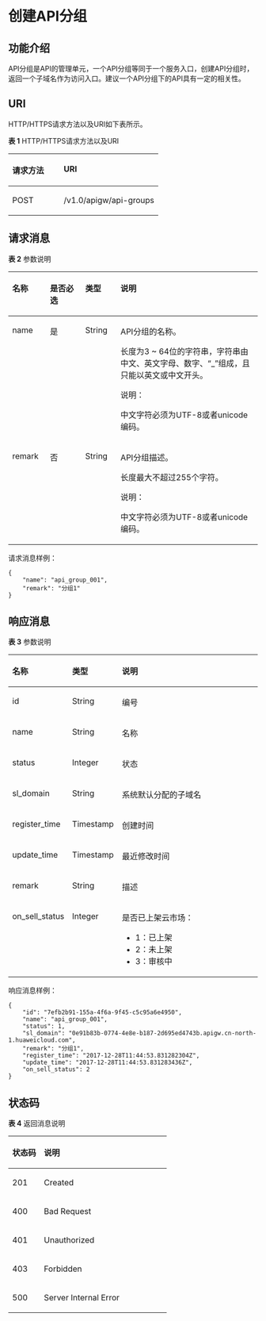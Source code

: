 # 创建API分组<a name="apig-zh-api-180713016"></a>

## 功能介绍<a name="section66524352"></a>

API分组是API的管理单元，一个API分组等同于一个服务入口，创建API分组时，返回一个子域名作为访问入口。建议一个API分组下的API具有一定的相关性。

## URI<a name="section61848258"></a>

HTTP/HTTPS请求方法以及URI如下表所示。

**表 1**  HTTP/HTTPS请求方法以及URI

<a name="table27084002"></a>
<table><thead align="left"><tr id="row40355780"><th class="cellrowborder" valign="top" width="34.339999999999996%" id="mcps1.2.3.1.1"><p id="p47592766"><a name="p47592766"></a><a name="p47592766"></a>请求方法</p>
</th>
<th class="cellrowborder" valign="top" width="65.66%" id="mcps1.2.3.1.2"><p id="p29808828"><a name="p29808828"></a><a name="p29808828"></a>URI</p>
</th>
</tr>
</thead>
<tbody><tr id="row65704871"><td class="cellrowborder" valign="top" width="34.339999999999996%" headers="mcps1.2.3.1.1 "><p id="p20494310"><a name="p20494310"></a><a name="p20494310"></a>POST</p>
</td>
<td class="cellrowborder" valign="top" width="65.66%" headers="mcps1.2.3.1.2 "><p id="p49426402"><a name="p49426402"></a><a name="p49426402"></a>/v1.0/apigw/api-groups</p>
</td>
</tr>
</tbody>
</table>

## 请求消息<a name="section19763417"></a>

**表 2**  参数说明

<a name="table44115586"></a>
<table><thead align="left"><tr id="row63561487"><th class="cellrowborder" valign="top" width="15.15%" id="mcps1.2.5.1.1"><p id="p48206846"><a name="p48206846"></a><a name="p48206846"></a>名称</p>
</th>
<th class="cellrowborder" valign="top" width="14.14%" id="mcps1.2.5.1.2"><p id="p12440449"><a name="p12440449"></a><a name="p12440449"></a>是否必选</p>
</th>
<th class="cellrowborder" valign="top" width="14.14%" id="mcps1.2.5.1.3"><p id="p1043457"><a name="p1043457"></a><a name="p1043457"></a>类型</p>
</th>
<th class="cellrowborder" valign="top" width="56.57%" id="mcps1.2.5.1.4"><p id="p17411173"><a name="p17411173"></a><a name="p17411173"></a>说明</p>
</th>
</tr>
</thead>
<tbody><tr id="row1018902"><td class="cellrowborder" valign="top" width="15.15%" headers="mcps1.2.5.1.1 "><p id="p15422203"><a name="p15422203"></a><a name="p15422203"></a>name</p>
</td>
<td class="cellrowborder" valign="top" width="14.14%" headers="mcps1.2.5.1.2 "><p id="p41238908"><a name="p41238908"></a><a name="p41238908"></a>是</p>
</td>
<td class="cellrowborder" valign="top" width="14.14%" headers="mcps1.2.5.1.3 "><p id="p52017283"><a name="p52017283"></a><a name="p52017283"></a>String</p>
</td>
<td class="cellrowborder" valign="top" width="56.57%" headers="mcps1.2.5.1.4 "><p id="p52650357"><a name="p52650357"></a><a name="p52650357"></a>API分组的名称。</p>
<p id="p62949411"><a name="p62949411"></a><a name="p62949411"></a>长度为3 ~ 64位的字符串，字符串由中文、英文字母、数字、“_”组成，且只能以英文或中文开头。</p>
<div class="note" id="note451481917153"><a name="note451481917153"></a><a name="note451481917153"></a><span class="notetitle"> 说明： </span><div class="notebody"><p id="p1051512199159"><a name="p1051512199159"></a><a name="p1051512199159"></a>中文字符必须为UTF-8或者unicode编码。</p>
</div></div>
</td>
</tr>
<tr id="row25118534"><td class="cellrowborder" valign="top" width="15.15%" headers="mcps1.2.5.1.1 "><p id="p21335372"><a name="p21335372"></a><a name="p21335372"></a>remark</p>
</td>
<td class="cellrowborder" valign="top" width="14.14%" headers="mcps1.2.5.1.2 "><p id="p50443542"><a name="p50443542"></a><a name="p50443542"></a>否</p>
</td>
<td class="cellrowborder" valign="top" width="14.14%" headers="mcps1.2.5.1.3 "><p id="p59395084"><a name="p59395084"></a><a name="p59395084"></a>String</p>
</td>
<td class="cellrowborder" valign="top" width="56.57%" headers="mcps1.2.5.1.4 "><p id="p46272536"><a name="p46272536"></a><a name="p46272536"></a>API分组描述。</p>
<p id="p44029085"><a name="p44029085"></a><a name="p44029085"></a>长度最大不超过255个字符。</p>
<div class="note" id="note75421401158"><a name="note75421401158"></a><a name="note75421401158"></a><span class="notetitle"> 说明： </span><div class="notebody"><p id="p15545040191512"><a name="p15545040191512"></a><a name="p15545040191512"></a>中文字符必须为UTF-8或者unicode编码。</p>
</div></div>
</td>
</tr>
</tbody>
</table>

请求消息样例：

```
{
	"name": "api_group_001",
	"remark": "分组1"
}
```

## 响应消息<a name="section57332943"></a>

**表 3**  参数说明

<a name="table2803298"></a>
<table><thead align="left"><tr id="row9258659"><th class="cellrowborder" valign="top" width="20.02%" id="mcps1.2.4.1.1"><p id="p11753897"><a name="p11753897"></a><a name="p11753897"></a>名称</p>
</th>
<th class="cellrowborder" valign="top" width="19.98%" id="mcps1.2.4.1.2"><p id="p12541637"><a name="p12541637"></a><a name="p12541637"></a>类型</p>
</th>
<th class="cellrowborder" valign="top" width="60%" id="mcps1.2.4.1.3"><p id="p9239644"><a name="p9239644"></a><a name="p9239644"></a>说明</p>
</th>
</tr>
</thead>
<tbody><tr id="row10213720"><td class="cellrowborder" valign="top" width="20.02%" headers="mcps1.2.4.1.1 "><p id="p22005025"><a name="p22005025"></a><a name="p22005025"></a>id</p>
</td>
<td class="cellrowborder" valign="top" width="19.98%" headers="mcps1.2.4.1.2 "><p id="p37576606"><a name="p37576606"></a><a name="p37576606"></a>String</p>
</td>
<td class="cellrowborder" valign="top" width="60%" headers="mcps1.2.4.1.3 "><p id="p23806264"><a name="p23806264"></a><a name="p23806264"></a>编号</p>
</td>
</tr>
<tr id="row12929787"><td class="cellrowborder" valign="top" width="20.02%" headers="mcps1.2.4.1.1 "><p id="p40679818"><a name="p40679818"></a><a name="p40679818"></a>name</p>
</td>
<td class="cellrowborder" valign="top" width="19.98%" headers="mcps1.2.4.1.2 "><p id="p6730986"><a name="p6730986"></a><a name="p6730986"></a>String</p>
</td>
<td class="cellrowborder" valign="top" width="60%" headers="mcps1.2.4.1.3 "><p id="p8339011"><a name="p8339011"></a><a name="p8339011"></a>名称</p>
</td>
</tr>
<tr id="row7942236"><td class="cellrowborder" valign="top" width="20.02%" headers="mcps1.2.4.1.1 "><p id="p39341340"><a name="p39341340"></a><a name="p39341340"></a>status</p>
</td>
<td class="cellrowborder" valign="top" width="19.98%" headers="mcps1.2.4.1.2 "><p id="p32531944"><a name="p32531944"></a><a name="p32531944"></a>Integer</p>
</td>
<td class="cellrowborder" valign="top" width="60%" headers="mcps1.2.4.1.3 "><p id="p17841833"><a name="p17841833"></a><a name="p17841833"></a>状态</p>
</td>
</tr>
<tr id="row26358777"><td class="cellrowborder" valign="top" width="20.02%" headers="mcps1.2.4.1.1 "><p id="p54686212"><a name="p54686212"></a><a name="p54686212"></a>sl_domain</p>
</td>
<td class="cellrowborder" valign="top" width="19.98%" headers="mcps1.2.4.1.2 "><p id="p398200"><a name="p398200"></a><a name="p398200"></a>String</p>
</td>
<td class="cellrowborder" valign="top" width="60%" headers="mcps1.2.4.1.3 "><p id="p32254203"><a name="p32254203"></a><a name="p32254203"></a>系统默认分配的子域名</p>
</td>
</tr>
<tr id="row21852379"><td class="cellrowborder" valign="top" width="20.02%" headers="mcps1.2.4.1.1 "><p id="p25212283"><a name="p25212283"></a><a name="p25212283"></a>register_time</p>
</td>
<td class="cellrowborder" valign="top" width="19.98%" headers="mcps1.2.4.1.2 "><p id="p28929023"><a name="p28929023"></a><a name="p28929023"></a>Timestamp</p>
</td>
<td class="cellrowborder" valign="top" width="60%" headers="mcps1.2.4.1.3 "><p id="p61549520"><a name="p61549520"></a><a name="p61549520"></a>创建时间</p>
</td>
</tr>
<tr id="row17074768"><td class="cellrowborder" valign="top" width="20.02%" headers="mcps1.2.4.1.1 "><p id="p40878974"><a name="p40878974"></a><a name="p40878974"></a>update_time</p>
</td>
<td class="cellrowborder" valign="top" width="19.98%" headers="mcps1.2.4.1.2 "><p id="p22862637"><a name="p22862637"></a><a name="p22862637"></a>Timestamp</p>
</td>
<td class="cellrowborder" valign="top" width="60%" headers="mcps1.2.4.1.3 "><p id="p39934341"><a name="p39934341"></a><a name="p39934341"></a>最近修改时间</p>
</td>
</tr>
<tr id="row23864751"><td class="cellrowborder" valign="top" width="20.02%" headers="mcps1.2.4.1.1 "><p id="p53996694"><a name="p53996694"></a><a name="p53996694"></a>remark</p>
</td>
<td class="cellrowborder" valign="top" width="19.98%" headers="mcps1.2.4.1.2 "><p id="p11656122"><a name="p11656122"></a><a name="p11656122"></a>String</p>
</td>
<td class="cellrowborder" valign="top" width="60%" headers="mcps1.2.4.1.3 "><p id="p4621826"><a name="p4621826"></a><a name="p4621826"></a>描述</p>
</td>
</tr>
<tr id="row19473624"><td class="cellrowborder" valign="top" width="20.02%" headers="mcps1.2.4.1.1 "><p id="p33859681"><a name="p33859681"></a><a name="p33859681"></a>on_sell_status</p>
</td>
<td class="cellrowborder" valign="top" width="19.98%" headers="mcps1.2.4.1.2 "><p id="p58279602"><a name="p58279602"></a><a name="p58279602"></a>Integer</p>
</td>
<td class="cellrowborder" valign="top" width="60%" headers="mcps1.2.4.1.3 "><p id="p23027316"><a name="p23027316"></a><a name="p23027316"></a>是否已上架云市场：</p>
<a name="ul5919254"></a><a name="ul5919254"></a><ul id="ul5919254"><li>1：已上架</li><li>2：未上架</li><li>3：审核中</li></ul>
</td>
</tr>
</tbody>
</table>

响应消息样例：

```
{
	"id": "7efb2b91-155a-4f6a-9f45-c5c95a6e4950",
	"name": "api_group_001",
	"status": 1,
	"sl_domain": "0e91b83b-0774-4e8e-b187-2d695ed4743b.apigw.cn-north-1.huaweicloud.com",
	"remark": "分组1",
	"register_time": "2017-12-28T11:44:53.831282304Z",
	"update_time": "2017-12-28T11:44:53.831283436Z",
	"on_sell_status": 2
}
```

## 状态码<a name="section43653029"></a>

**表 4**  返回消息说明

<a name="table61067539"></a>
<table><thead align="left"><tr id="row16541512"><th class="cellrowborder" valign="top" width="20%" id="mcps1.2.3.1.1"><p id="p64794090"><a name="p64794090"></a><a name="p64794090"></a>状态码</p>
</th>
<th class="cellrowborder" valign="top" width="80%" id="mcps1.2.3.1.2"><p id="p13829924"><a name="p13829924"></a><a name="p13829924"></a>说明</p>
</th>
</tr>
</thead>
<tbody><tr id="row46482079"><td class="cellrowborder" valign="top" width="20%" headers="mcps1.2.3.1.1 "><p id="p6952067"><a name="p6952067"></a><a name="p6952067"></a>201</p>
</td>
<td class="cellrowborder" valign="top" width="80%" headers="mcps1.2.3.1.2 "><p id="p73578115452"><a name="p73578115452"></a><a name="p73578115452"></a>Created</p>
</td>
</tr>
<tr id="row34892078"><td class="cellrowborder" valign="top" width="20%" headers="mcps1.2.3.1.1 "><p id="p7686078"><a name="p7686078"></a><a name="p7686078"></a>400</p>
</td>
<td class="cellrowborder" valign="top" width="80%" headers="mcps1.2.3.1.2 "><p id="p48128109554"><a name="p48128109554"></a><a name="p48128109554"></a>Bad Request</p>
</td>
</tr>
<tr id="row33115333"><td class="cellrowborder" valign="top" width="20%" headers="mcps1.2.3.1.1 "><p id="p65096331"><a name="p65096331"></a><a name="p65096331"></a>401</p>
</td>
<td class="cellrowborder" valign="top" width="80%" headers="mcps1.2.3.1.2 "><p id="p9203142078"><a name="p9203142078"></a><a name="p9203142078"></a>Unauthorized</p>
</td>
</tr>
<tr id="row9258873"><td class="cellrowborder" valign="top" width="20%" headers="mcps1.2.3.1.1 "><p id="p11771280"><a name="p11771280"></a><a name="p11771280"></a>403</p>
</td>
<td class="cellrowborder" valign="top" width="80%" headers="mcps1.2.3.1.2 "><p id="p13949586"><a name="p13949586"></a><a name="p13949586"></a>Forbidden</p>
</td>
</tr>
<tr id="row58437416"><td class="cellrowborder" valign="top" width="20%" headers="mcps1.2.3.1.1 "><p id="p35810232"><a name="p35810232"></a><a name="p35810232"></a>500</p>
</td>
<td class="cellrowborder" valign="top" width="80%" headers="mcps1.2.3.1.2 "><p id="p14947689"><a name="p14947689"></a><a name="p14947689"></a>Server Internal Error</p>
</td>
</tr>
</tbody>
</table>

